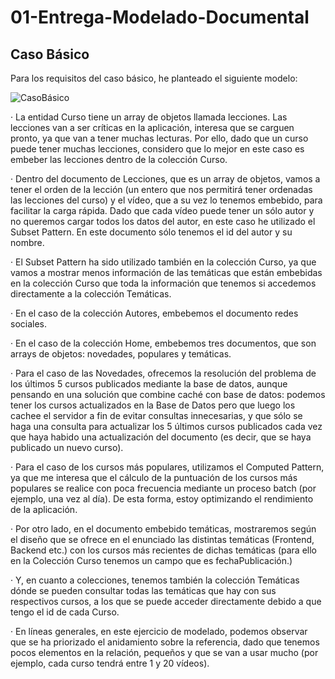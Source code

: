 # 01-Entrega-Modelado-Documental

## Caso Básico

Para los requisitos del caso básico, he planteado el siguiente modelo:

![CasoBásico](./content/modeladoBasicoSergioGordillo.jpg)

· La entidad Curso tiene un array de objetos llamada lecciones. Las lecciones van a ser críticas en la aplicación, interesa que se carguen pronto, ya que van a tener muchas lecturas. Por ello, dado que un curso puede tener muchas lecciones, considero que lo mejor en este caso es embeber las lecciones dentro de la colección Curso.

· Dentro del documento de Lecciones, que es un array de objetos, vamos a tener el orden de la lección (un entero que nos permitirá tener ordenadas las lecciones del curso) y el vídeo, que a su vez lo tenemos embebido, para facilitar la carga rápida. Dado que cada vídeo puede tener un sólo autor y no queremos cargar todos los datos del autor, en este caso he utilizado el Subset Pattern. En este documento sólo tenemos el id del autor y su nombre.

· El Subset Pattern ha sido utilizado también en la colección Curso, ya que vamos a mostrar menos información de las temáticas que están embebidas en la colección Curso que toda la información que tenemos si accedemos directamente a la colección Temáticas.

· En el caso de la colección Autores, embebemos el documento redes sociales.

· En el caso de la colección Home, embebemos tres documentos, que son arrays de objetos: novedades, populares y temáticas. 

· Para el caso de las Novedades, ofrecemos la resolución del problema de los últimos 5 cursos publicados mediante la base de datos, aunque pensando en una solución que combine caché con base de datos: podemos tener los cursos actualizados en la Base de Datos pero que luego los cachee el servidor a fin de evitar consultas innecesarias, y que sólo se haga una consulta para actualizar los 5 últimos cursos publicados cada vez que haya habido una actualización del documento (es decir, que se haya publicado un nuevo curso).

· Para el caso de los cursos más populares, utilizamos el Computed Pattern, ya que me interesa que el cálculo de la puntuación de los cursos más populares se realice con poca frecuencia mediante un proceso batch (por ejemplo, una vez al día). De esta forma, estoy optimizando el rendimiento de la aplicación.

· Por otro lado, en el documento embebido temáticas, mostraremos según el diseño que se ofrece en el enunciado las distintas temáticas (Frontend, Backend etc.) con los cursos más recientes de dichas temáticas (para ello en la Colección Curso tenemos un campo que es fechaPublicación.)

· Y, en cuanto a colecciones, tenemos también la colección Temáticas dónde se pueden consultar todas las temáticas que hay con sus respectivos cursos, a los que se puede acceder directamente debido a que tengo el id de cada Curso. 

· En líneas generales, en este ejercicio de modelado, podemos observar que se ha priorizado el anidamiento sobre la referencia, dado que tenemos pocos elementos en la relación, pequeños y que se van a usar mucho (por ejemplo, cada curso tendrá entre 1 y 20 vídeos).
